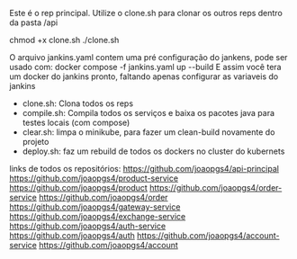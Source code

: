 Este é o rep principal. Utilize o clone.sh para clonar os outros reps dentro da pasta /api

chmod +x clone.sh
./clone.sh

O arquivo jankins.yaml contem uma pré configuração do jankens, pode ser usado com:
docker compose -f jankins.yaml up --build
E assim você tera um docker do jankins pronto, faltando apenas configurar as variaveis do jankins

* clone.sh: Clona todos os reps
* compile.sh: Compila todos os serviços e baixa os pacotes java para testes locais (com compose)
* clear.sh: limpa o minikube, para fazer um clean-build novamente do projeto
* deploy.sh: faz um rebuild de todos os dockers no cluster do kubernets

links de todos os repositórios:
https://github.com/joaopgs4/api-principal  
https://github.com/joaopgs4/product-service
https://github.com/joaopgs4/product
https://github.com/joaopgs4/order-service
https://github.com/joaopgs4/order
https://github.com/joaopgs4/gateway-service
https://github.com/joaopgs4/exchange-service
https://github.com/joaopgs4/auth-service
https://github.com/joaopgs4/auth
https://github.com/joaopgs4/account-service
https://github.com/joaopgs4/account